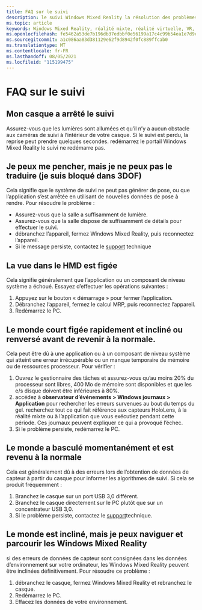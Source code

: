 ```yaml
---
title: FAQ sur le suivi
description: le suivi Windows Mixed Reality la résolution des problèmes qui vont au-delà de notre documentation de support technique standard.
ms.topic: article
keywords: Windows Mixed Reality, réalité mixte, réalité virtuelle, VR, MR, dépannage, erreurs, aide, Support, suivi
ms.openlocfilehash: fe5462a53de7b196db37edbbf0e56199a17c4c99b54ea1e7d9edf72e0845c9e5
ms.sourcegitcommit: a1c086aa83d381129e62f9d8942f0fc889ffcab0
ms.translationtype: MT
ms.contentlocale: fr-FR
ms.lasthandoff: 08/05/2021
ms.locfileid: "115199475"
---
```

# <a name="tracking-faqs"></a>FAQ sur le suivi

## <a name="my-headset-has-stopped-tracking"></a>Mon casque a arrêté le suivi

Assurez-vous que les lumières sont allumées et qu’il n’y a aucun obstacle aux caméras de suivi à l’intérieur de votre casque. Si le suivi est perdu, la reprise peut prendre quelques secondes. redémarrez le portail Windows Mixed Reality le suivi ne redémarre pas.

## <a name="i-can-look-around-but-i-cant-translate-im-stuck-in-3dof"></a>Je peux me pencher, mais je ne peux pas le traduire (je suis bloqué dans 3DOF)

Cela signifie que le système de suivi ne peut pas générer de pose, ou que l’application s’est arrêtée en utilisant de nouvelles données de pose à rendre. Pour résoudre le problème :

* Assurez-vous que la salle a suffisamment de lumière.
* Assurez-vous que la salle dispose de suffisamment de détails pour effectuer le suivi.
* débranchez l’appareil, fermez Windows Mixed Reality, puis reconnectez l’appareil.
* Si le message persiste, contactez le [support](https://support.microsoft.com/) technique

## <a name="the-view-in-the-hmd-is-frozen"></a>La vue dans le HMD est figée

Cela signifie généralement que l’application ou un composant de niveau système a échoué. Essayez d’effectuer les opérations suivantes :

1. Appuyez sur le bouton « démarrage » pour fermer l’application.
2. Débranchez l’appareil, fermez le calcul MRP, puis reconnectez l’appareil.
3. Redémarrez le PC.

## <a name="the-world-briefly-froze-and-tilted-or-flipped-upside-down-before-returning-to-normal"></a>Le monde court figée rapidement et incliné ou renversé avant de revenir à la normale.

Cela peut être dû à une application ou à un composant de niveau système qui atteint une erreur irrécupérable ou un manque temporaire de mémoire ou de ressources processeur. Pour vérifier :

1. Ouvrez le gestionnaire des tâches et assurez-vous qu’au moins 20% du processeur sont libres, 400 Mo de mémoire sont disponibles et que les e/s disque doivent être inférieures à 80%.
2. accédez à **observateur d’événements > Windows journaux > Application** pour rechercher les erreurs survenues au bout du temps du gel. recherchez tout ce qui fait référence aux capteurs HoloLens, à la réalité mixte ou à l’application que vous exécutiez pendant cette période. Ces journaux peuvent expliquer ce qui a provoqué l’échec.
3. Si le problème persiste, redémarrez le PC.

## <a name="the-world-flipped-upside-down-momentarily-and-returned-to-normal"></a>Le monde a basculé momentanément et est revenu à la normale

Cela est généralement dû à des erreurs lors de l’obtention de données de capteur à partir du casque pour informer les algorithmes de suivi. Si cela se produit fréquemment :

1. Branchez le casque sur un port USB 3,0 différent.
2. Branchez le casque directement sur le PC plutôt que sur un concentrateur USB 3,0.
3. Si le problème persiste, contactez le [support](https://support.microsoft.com/)technique.

## <a name="the-world-is-tilted-but-i-can-navigate-and-walk-around-in-windows-mixed-reality"></a>Le monde est incliné, mais je peux naviguer et parcourir les Windows Mixed Reality

si des erreurs de données de capteur sont consignées dans les données d’environnement sur votre ordinateur, les Windows Mixed Reality peuvent être inclinées définitivement. Pour résoudre ce problème :

1. débranchez le casque, fermez Windows Mixed Reality et rebranchez le casque.
2. Redémarrez le PC.
3. Effacez les données de votre environnement.